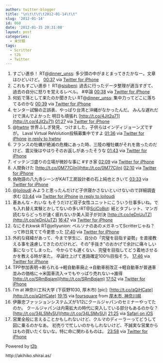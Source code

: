 ```yaml
---
author: twitter-blogger
title: "\n\t\t\t\t2012-01-14\t\t"
slug: '2012-01-14'
id: 860
date: '2012-01-15 20:31:00'
layout: post
categories:
  - 未分類
tags:
  - Scritter
  - t2b
  - Twitter
---
```


<div xmlns:georss="http://www.georss.org/georss">

1.  <span><span>すごい進歩！ RT@[dinner_unss](http://twitter.com/dinner_unss "dinner_unss"): 多少頭の中がまとまってきたかなー。文章はひどいけど。</span> <span>[<span>00:37</span>](http://twitter.com/o_ob/status/158150847660961792) <span>via [Twitter for iPhone](http://twitter.com/#!/download/iphone)</span></span></span>
2.  <span><span>これもすごい進歩！ RT@[sisibeni](http://twitter.com/sisibeni "sisibeni"): 過去に行ったデータ整理が適当すぎて、過去の自分に怒りを覚えるレベル。 #卒論</span> <span>[<span>00:38</span>](http://twitter.com/o_ob/status/158150970549870592) <span>via [Twitter for iPhone](http://twitter.com/#!/download/iphone)</span></span></span>
3.  <span><span>何処で落として来たのか聞きたい RT@[dinner_unss](http://twitter.com/dinner_unss "dinner_unss"): 集中力ってどこに落ちてるのかな</span> <span>[<span>00:39</span>](http://twitter.com/o_ob/status/158151122278813696) <span>via [Twitter for iPhone](http://twitter.com/#!/download/iphone)</span></span></span>
4.  <span><span>センター試験の正誤表、やっぱり台湾と沖縄がなかったんだ。 みんな遅れだけで済んでよかった 明日も頑張れ [http://t.co/4Jjt2u71](http://t.co/4Jjt2u71)</span> <span>[<span>01:27</span>](http://twitter.com/o_ob/status/158163328571686912) <span>via [Twitter for iPhone](http://twitter.com/#!/download/iphone)</span></span></span>
5.  <span><span>@[hwtnv](http://twitter.com/hwtnv "hwtnv") 世界ふしぎ発見、つけました。子供らはインディジョーンズですが。 Laval Virtual ReVolution投稿募集中ですよ</span> <span>[<span>01:36</span>](http://twitter.com/o_ob/status/158165667118465025) <span>via [Twitter for iPhone](http://twitter.com/#!/download/iphone)</span> [in reply to hwtnv](http://twitter.com/hwtnv/status/158159813241614336)</span></span>
6.  <span><span>フランスの牡蠣が絶滅の危機にあった時、三陸の種牡蠣がそれを救ったのだけど、震災後はやはりそのお返しがあったそうな</span> <span>[<span>01:43</span>](http://twitter.com/o_ob/status/158167450712686594) <span>via [Twitter for iPhone](http://twitter.com/#!/download/iphone)</span></span></span>
7.  <span><span>イッテンゴ盛りの立場が微妙な事に #すき家</span> <span>[<span>02:09</span>](http://twitter.com/o_ob/status/158173834447556608) <span>via [Twitter for iPhone](http://twitter.com/#!/download/iphone)</span></span></span>
8.  <span><span>人間負けた [http://t.co/0M77CjIn](http://t.co/0M77CjIn)</span> <span>[<span>02:10</span>](http://twitter.com/o_ob/status/158174219967021056) <span>via [Twitter for iPhone](http://twitter.com/#!/download/iphone)</span></span></span>
9.  <span><span>偽物語の八九寺シーンがKAIT工房設計者の石上純也ときいて</span> <span>[<span>03:33</span>](http://twitter.com/o_ob/status/158195137988657153) <span>via [Twitter for iPhone](http://twitter.com/#!/download/iphone)</span></span></span>
10.  <span><span>@[loiloudi](http://twitter.com/loiloudi "loiloudi") みようと思ったんだけど子供寝かさないといけないので詳細調査求む</span> <span>[<span>03:44</span>](http://twitter.com/o_ob/status/158197704189681664) <span>via [Twitter for iPhone](http://twitter.com/#!/download/iphone)</span> [in reply to loiloudi](http://twitter.com/loiloudi/status/158197285312929792)</span></span>
11.  <span><span>蒼あんな・れいな もそうだけど双子女性ユニットにこういう仕事多いね。でも入れ替え実験とかしてないの多いRT@[SciCoBot](http://twitter.com/SciCoBot "SciCoBot"): 紙とタブレット、マンガ読むならどっちが速く疲れないか美人双子が対決 [http://t.co/ieDnUuTZ](http://t.co/ieDnUuTZ)</span> <span>[<span>16:47</span>](http://twitter.com/o_ob/status/158394770761330688) <span>via [Twitter for iPhone](http://twitter.com/#!/download/iphone)</span></span></span>
12.  <span><span>なにそれkwsk RT@jellyunion: ペルソナのあのメガネってScritterじゃね？って昨日見てて今更思った</span> <span>[<span>17:40</span>](http://twitter.com/o_ob/status/158408261245222913) <span>via [Twitter for iPhone](http://twitter.com/#!/download/iphone)</span></span></span>
13.  <span><span>外的な経緯があって、今まで学生に、自分の「完璧を目指す姿勢」を直接教える事を遠慮してきたのだけれど、その"手抜き"のおかげで余計に痛々しい事になってしまった。 今からでも遅くない、完璧を目指してどう着地させるかを教える時が来た。 卒論仕上げて進路確定100％目指そう。</span> <span>[<span>17:46</span>](http://twitter.com/o_ob/status/158409666525794304) <span>via [Twitter for iPhone](http://twitter.com/#!/download/iphone)</span></span></span>
14.  <span><span>TPP参加表明→断られる→軽自動車廃止→自動車税改正→軽自動車が普通車並みの価格に→米国車流入→でもやっぱり売れない→誰得 [http://t.co/SRmBqjam](http://t.co/SRmBqjam)</span> <span>[<span>17:52</span>](http://twitter.com/o_ob/status/158411313121476608) <span>via [Twitter for iPhone](http://twitter.com/#!/download/iphone)</span></span></span>
15.  <span><span>I'm at 神奈川工科大学 (下荻野1030, 厚木市) [pic]: [http://t.co/aQiHCate](http://t.co/aQiHCate)</span> <span>[<span>19:15</span>](http://twitter.com/o_ob/status/158432101077745665) <span>via [foursquare](http://foursquare.com)</span> from [厚木市, 神奈川県<span></span>](http://maps.google.com/maps?q=35.48660249,139.34165955)</span></span>
16.  <span><span>伊藤忠ファッションシステムズが1/12にクールジャパンのセミナーやってたのか。 クールジャパンは内需拡大の時代に突入している部分もあるのかな？ [http://t.co/34LSMvSU](http://t.co/34LSMvSU)</span> <span>[<span>21:25</span>](http://twitter.com/o_ob/status/158464745039609858) <span>via [Safari on iOS](http://www.apple.com)</span></span></span>
17.  <span><span>営業全般に言えることかもしれないけど、クルマのディーラーってどうして図に乗るのかなあ。 初売りで忙しいのかもしれないけど、不誠実な営業からはもの買いたくないな。特に命に関わるものは。</span> <span>[<span>23:58</span>](http://twitter.com/o_ob/status/158503253892542465) <span>via [Twitter for iPhone](http://twitter.com/#!/download/iphone)</span></span></span>

</div>

Powered by [t2b](http://t2b.utilz.jp/)

<div>http://akihiko.shirai.as/</div>